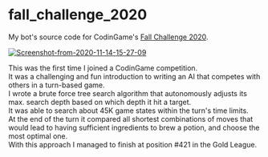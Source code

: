 # fall_challenge_2020
My bot's source code for CodinGame's [Fall Challenge 2020](https://www.codingame.com/contests/fall-challenge-2020).

<a href="https://ibb.co/Wpckr89"><img src="https://i.ibb.co/YTtc5n9/Screenshot-from-2020-11-14-15-27-09.png" alt="Screenshot-from-2020-11-14-15-27-09" border="0"></a>

<p>
This was the first time I joined a CodinGame competition. <br>
It was a challenging and fun introduction to writing an AI that competes with others in a turn-based game. <br>
I wrote a brute force tree search algorithm that autonomously adjusts its max. search depth based on which depth it hit a target. <br>
It was able to search about 45K game states within the turn's time limits. <br>
At the end of the turn it compared all shortest combinations of moves that would lead to having sufficient ingredients to brew a potion, and choose the most optimal one. <br>
With this approach I managed to finish at position #421 in the Gold League. </p>
